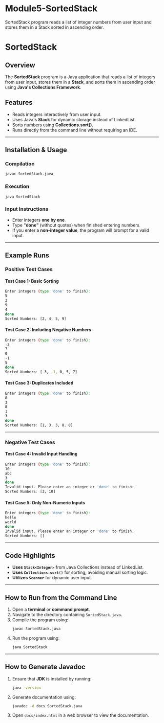 # Module5-SortedStack
SortedStack program reads a list of integer numbers from user input and stores them in a Stack sorted in ascending order.
# SortedStack 

## Overview 
The **SortedStack** program is a Java application that reads a list of integers from user input, stores them in a **Stack**, and sorts them in ascending order using **Java's Collections Framework**.

## Features 
-  Reads integers interactively from user input.
-  Uses Java's **Stack** for dynamic storage instead of LinkedList.
-  Sorts numbers using **Collections.sort()**.
-  Runs directly from the command line without requiring an IDE.

---

## Installation & Usage 

###  **Compilation**
```sh
javac SortedStack.java
```

###  **Execution**
```sh
java SortedStack
```

###  **Input Instructions**
- Enter integers **one by one**.
- Type **"done"** (without quotes) when finished entering numbers.
- If you enter a **non-integer value**, the program will prompt for a valid input.

---

## Example Runs 

###  **Positive Test Cases**
#### **Test Case 1: Basic Sorting**
```sh
Enter integers (type 'done' to finish):
5
2
9
4
done
Sorted Numbers: [2, 4, 5, 9]
```

#### **Test Case 2: Including Negative Numbers**
```sh
Enter integers (type 'done' to finish):
-3
7
0
-1
5
done
Sorted Numbers: [-3, -1, 0, 5, 7]
```

#### **Test Case 3: Duplicates Included**
```sh
Enter integers (type 'done' to finish):
8
3
8
1
3
done
Sorted Numbers: [1, 3, 3, 8, 8]
```

---

###  **Negative Test Cases**
#### **Test Case 4: Invalid Input Handling**
```sh
Enter integers (type 'done' to finish):
10
abc
3
done
Invalid input. Please enter an integer or 'done' to finish.
Sorted Numbers: [3, 10]
```

#### **Test Case 5: Only Non-Numeric Inputs**
```sh
Enter integers (type 'done' to finish):
hello
world
done
Invalid input. Please enter an integer or 'done' to finish.
Sorted Numbers: []
```

---

## Code Highlights 
-  **Uses `Stack<Integer>`** from Java Collections instead of LinkedList.
-  **Uses `Collections.sort()`** for sorting, avoiding manual sorting logic.
-  **Utilizes `Scanner`** for dynamic user input.

---

## How to Run from the Command Line 

1. Open a **terminal** or **command prompt**.
2. Navigate to the directory containing `SortedStack.java`.
3. Compile the program using:
   ```sh
   javac SortedStack.java
   ```
4. Run the program using:
   ```sh
   java SortedStack
   ```

---

## How to Generate Javadoc 

1. Ensure that **JDK** is installed by running:
   ```sh
   java -version
   ```
2. Generate documentation using:
   ```sh
   javadoc -d docs SortedStack.java
   ```
3. Open `docs/index.html` in a web browser to view the documentation.

